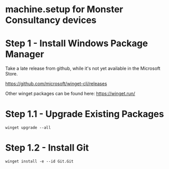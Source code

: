 # machine.setup for Monster Consultancy devices

# Step 1 - Install Windows Package Manager

Take a late release from github, while it's not yet available in the Microsoft Store.

https://github.com/microsoft/winget-cli/releases

Other winget packages can be found here: https://winget.run/

# Step 1.1 - Upgrade Existing Packages

`winget upgrade --all`

# Step 1.2 - Install Git

`winget install -e --id Git.Git`
